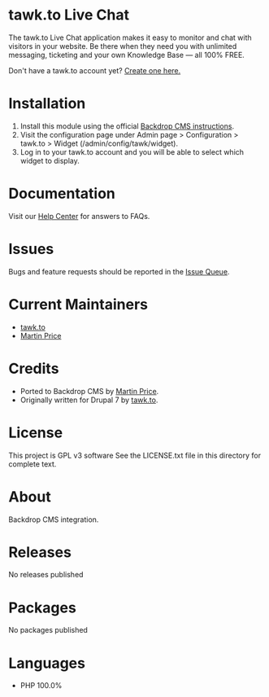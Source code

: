 # tawk.to Live Chat

The tawk.to Live Chat application makes it easy to monitor and chat with
visitors in your website. Be there when they need you with unlimited
messaging, ticketing and your own Knowledge Base — all 100% FREE.

Don't have a tawk.to account yet? [Create one here.](https://www.tawk.to/?utm_source=backdrop&utm_medium=link&utm_campaign=signup)

# Installation

1. Install this module using the official [Backdrop CMS instructions](https://backdropcms.org/guide/modules).
2. Visit the configuration page under Admin page > Configuration > tawk.to >
    Widget (/admin/config/tawk/widget).
3. Log in to your tawk.to account and you will be able to select which
    widget to display.

# Documentation

Visit our [Help Center](https://help.tawk.to) for answers to FAQs.

# Issues

Bugs and feature requests should be reported in the [Issue Queue](https://github.com/backdrop-contrib/tawk_to/issues).

# Current Maintainers

- [tawk.to](https://github.com/tawk)
- [Martin Price](https://github.com/yorkshire-pudding)

# Credits

- Ported to Backdrop CMS by [Martin Price](https://github.com/yorkshire-pudding).
- Originally written for Drupal 7 by [tawk.to](https://github.com/tawk).

# License

This project is GPL v3 software
See the LICENSE.txt file in this directory for complete text.

# About

Backdrop CMS integration.

# Releases

No releases published

# Packages

No packages published

# Languages

- PHP 100.0%
